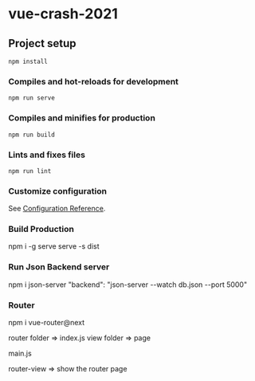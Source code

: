 # vue-crash-2021

## Project setup
```
npm install
```

### Compiles and hot-reloads for development
```
npm run serve
```

### Compiles and minifies for production
```
npm run build
```

### Lints and fixes files
```
npm run lint
```

### Customize configuration
See [Configuration Reference](https://cli.vuejs.org/config/).


### Build Production
npm i -g serve
serve -s dist

### Run Json Backend server
npm i json-server
"backend": "json-server --watch db.json --port 5000"

### Router
npm i vue-router@next

router folder => index.js
view folder  => page

main.js

router-view => show the router page